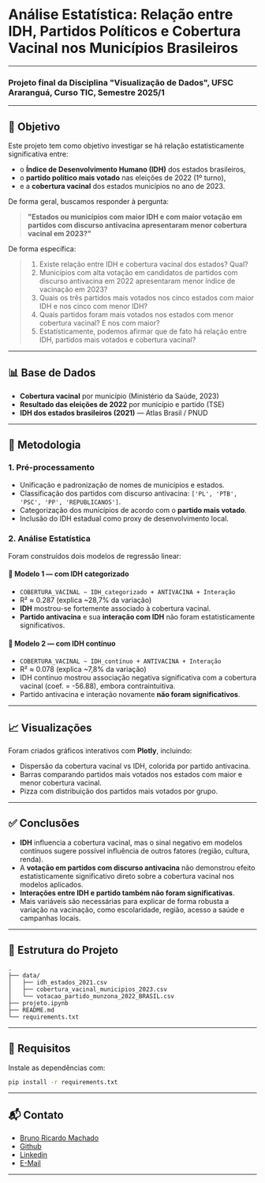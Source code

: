 
# Análise Estatística: Relação entre IDH, Partidos Políticos e Cobertura Vacinal nos Municípios Brasileiros

------------

### Projeto final da Disciplina "Visualização de Dados", UFSC Araranguá, Curso TIC, Semestre 2025/1

-----------------------
## 📌 Objetivo

Este projeto tem como objetivo investigar se há relação estatisticamente significativa entre:

- o **Índice de Desenvolvimento Humano (IDH)** dos estados brasileiros,
- o **partido político mais votado** nas eleições de 2022 (1º turno),
- e a **cobertura vacinal** dos estados municípios no ano de 2023.

De forma geral, buscamos responder à pergunta:  
> **"Estados ou municípios com maior IDH e com maior votação em partidos com discurso antivacina apresentaram menor cobertura vacinal em 2023?"**

De forma específica:
>1. Existe relação entre IDH e cobertura vacinal dos estados? Qual?
>2. Municípios com alta votação em candidatos de partidos com discurso antivacina em 2022 apresentaram menor índice de vacinação em 2023?
>3. Quais os três partidos mais votados nos cinco estados com maior IDH e nos cinco com menor IDH?
>4. Quais partidos foram mais votados nos estados com menor cobertura vacinal? E nos com maior?
>5. Estatísticamente, podemos afirmar que de fato há relação entre IDH, partidos mais votados e cobertura vacinal?

---

## 📊 Base de Dados

- **Cobertura vacinal** por município (Ministério da Saúde, 2023)
- **Resultado das eleições de 2022** por município e partido (TSE)
- **IDH dos estados brasileiros (2021)** — Atlas Brasil / PNUD

---

## 🧪 Metodologia

### 1. **Pré-processamento**
- Unificação e padronização de nomes de municípios e estados.
- Classificação dos partidos com discurso antivacina: `['PL', 'PTB', 'PSC', 'PP', 'REPUBLICANOS']`.
- Categorização dos municípios de acordo com o **partido mais votado**.
- Inclusão do IDH estadual como proxy de desenvolvimento local.

### 2. **Análise Estatística**
Foram construídos dois modelos de regressão linear:

#### 🔹 Modelo 1 — com IDH categorizado
- `COBERTURA_VACINAL ~ IDH_categorizado + ANTIVACINA + Interação`
- R² ≈ 0.287 (explica ~28,7% da variação)
- **IDH** mostrou-se fortemente associado à cobertura vacinal.
- **Partido antivacina** e sua **interação com IDH** não foram estatisticamente significativos.

#### 🔹 Modelo 2 — com IDH contínuo
- `COBERTURA_VACINAL ~ IDH_contínuo + ANTIVACINA + Interação`
- R² ≈ 0.078 (explica ~7,8% da variação)
- IDH contínuo mostrou associação negativa significativa com a cobertura vacinal (coef. = -56.88), embora contraintuitiva.
- Partido antivacina e interação novamente **não foram significativos**.

---

## 📈 Visualizações

Foram criados gráficos interativos com **Plotly**, incluindo:

- Dispersão da cobertura vacinal vs IDH, colorida por partido antivacina.
- Barras comparando partidos mais votados nos estados com maior e menor cobertura vacinal.
- Pizza com distribuição dos partidos mais votados por grupo.

---

## ✅ Conclusões

- **IDH** influencia a cobertura vacinal, mas o sinal negativo em modelos contínuos sugere possível influência de outros fatores (região, cultura, renda).
- A **votação em partidos com discurso antivacina** não demonstrou efeito estatisticamente significativo direto sobre a cobertura vacinal nos modelos aplicados.
- **Interações entre IDH e partido também não foram significativas**.
- Mais variáveis são necessárias para explicar de forma robusta a variação na vacinação, como escolaridade, região, acesso a saúde e campanhas locais.

---

## 📁 Estrutura do Projeto

```
.
├── data/
│   ├── idh_estados_2021.csv
│   ├── cobertura_vacinal_municipios_2023.csv
│   └── votacao_partido_munzona_2022_BRASIL.csv
├── projeto.ipynb
├── README.md
└── requirements.txt
```

---

## 📌 Requisitos

Instale as dependências com:

```bash
pip install -r requirements.txt
```

---

## 📬 Contato

- [Bruno Ricardo Machado](https://www.instagram.com/brunorm86/)
- [Github](https://github.com/brunorm86)
- [Linkedin](https://www.linkedin.com/in/bruno-ricardo-machado/)
- [E-Mail](mailto:brunorm869@gmail.com)
---
